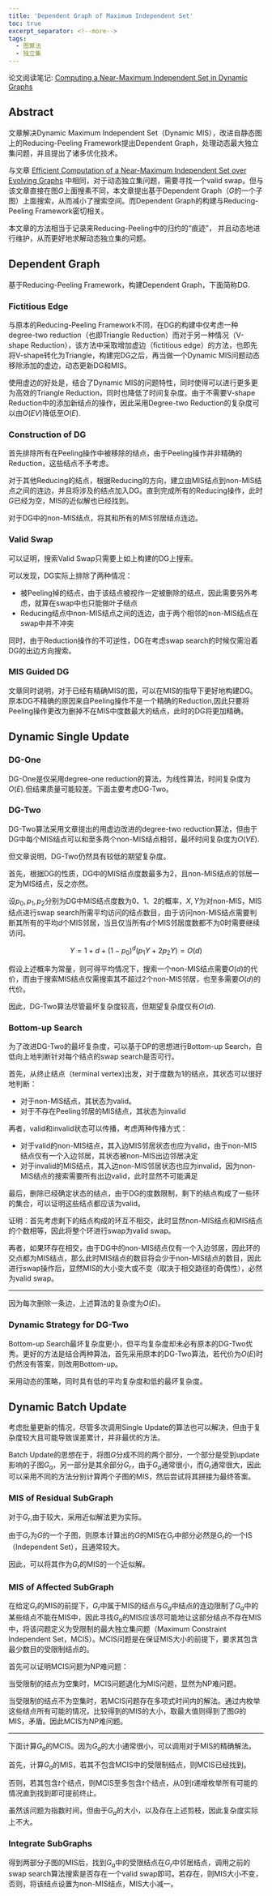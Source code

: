 ```yaml
---
title: 'Dependent Graph of Maximum Independent Set'
toc: true
excerpt_separator: <!--more-->
tags:
  - 图算法
  - 独立集
---
```


论文阅读笔记: [Computing a Near-Maximum Independent Set in Dynamic Graphs](https://ieeexplore.ieee.org/document/8731405)

<!--more-->

## Abstract

文章解决Dynamic Maximum Independent Set（Dynamic MIS），改进自静态图上的Reducing-Peeling Framework提出Dependent Graph，处理动态最大独立集问题，并且提出了诸多优化技术。

与文章 [Efficient Computation of a Near-Maximum Independent Set over Evolving Graphs](https://ieeexplore.ieee.org/abstract/document/8509304) 中相同，对于动态独立集问题，需要寻找一个valid swap。但与该文章直接在图$G$上面搜素不同，本文章提出基于Dependent Graph（$G$的一个子图）上面搜索，从而减小了搜索空间。而Dependent Graph的构建与Reducing-Peeling Framework密切相关。

本文章的方法相当于记录来Reducing-Peeling中的归约的“痕迹”， 并且动态地进行维护，从而更好地求解动态独立集的问题。


## Dependent Graph

基于Reducing-Peeling Framework，构建Dependent Graph，下面简称DG.

### Fictitious Edge

与原本的Reducing-Peeling Framework不同，在DG的构建中仅考虑一种degree-two reduction（也即Triangle Reduction）而对于另一种情况（V-shape Reduction），该方法中采取增加虚边（fictitious edge）的方法，也即先将V-shape转化为Triangle，构建完DG之后，再当做一个Dynamic MIS问题动态移除添加的虚边，动态更新DG和MIS。

使用虚边的好处是，结合了Dynamic MIS的问题特性，同时使得可以进行更多更为高效的Triangle Reduction，同时也降低了时间复杂度。由于不需要V-shape Reduction中的添加新结点的操作，因此采用Degree-two Reduction的复杂度可以由$O(EV)$降低至$O(E)$.

### Construction of DG

首先排除所有在Peeling操作中被移除的结点，由于Peeling操作并非精确的Reduction，这些结点不予考虑。

对于其他Reducing的结点，根据Reducing的方向，建立由MIS结点到non-MIS结点之间的连边，并且将涉及的结点加入DG。直到完成所有的Reducing操作，此时$G$已经为空，MIS的近似解也已经找到。

对于DG中的non-MIS结点，将其和所有的MIS邻居结点连边。

### Valid Swap

可以证明，搜索Valid Swap只需要上如上构建的DG上搜索。

可以发现，DG实际上排除了两种情况：

* 被Peeling掉的结点，由于该结点被视作一定被删除的结点，因此需要另外考虑，就算在swap中也只能做叶子结点
* Reducing结点中non-MIS结点之间的连边，由于两个相邻的non-MIS结点在swap中并不冲突

同时，由于Reduction操作的不可逆性，DG在考虑swap search的时候仅需沿着DG的出边方向搜索。

### MIS Guided DG

文章同时说明，对于已经有精确MIS的图，可以在MIS的指导下更好地构建DG。原本DG不精确的原因来自Peeling操作不是一个精确的Reduction,因此只要将Peeling操作更改为删掉不在MIS中度数最大的结点，此时的DG将更加精确。



## Dynamic Single Update 

### DG-One

DG-One是仅采用degree-one reduction的算法，为线性算法，时间复杂度为$O(E)$.但结果质量可能较差。下面主要考虑DG-Two。

### DG-Two

DG-Two算法采用文章提出的用虚边改进的degree-two reduction算法，但由于DG中每个MIS结点可以和至多两个non-MIS结点相邻，最坏时间复杂度为$O(VE)$.

但文章说明，DG-Two仍然具有较低的期望复杂度。

首先，根据DG的性质，DG中的MIS结点度数最多为2，且non-MIS结点的邻居一定为MIS结点，反之亦然。

设$p_0,p_1,p_2$分别为DG中MIS结点度数为0、1、2的概率，$X,Y$为对non-MIS，MIS结点进行swap search所需平均访问的结点数目，由于访问non-MIS结点需要判断其所有的平均$d$个MIS邻居，当且仅当所有$d$个MIS邻居度数都不为0时需要继续访问。


$$
Y = 1+d +(1-p_0)^d (p_1Y+2p_2Y) =O(d)
$$


假设上述概率为常量，则可得平均情况下，搜索一个non-MIS结点需要$O(d)$的代价，而由于搜索MIS结点仅需搜索其不超过2个non-MIS邻居，也至多需要$O(d)$的代价。

因此，DG-Two算法尽管最坏复杂度较高，但期望复杂度仅有$O(d)$.

### Bottom-up Search

为了改进DG-Two的最坏复杂度，可以基于DP的思想进行Bottom-up Search，自低向上地判断针对每个结点的swap search是否可行。

首先，从终止结点（terminal vertex)出发，对于度数为1的结点，其状态可以很好地判断：

* 对于non-MIS结点，其状态为valid。
* 对于不存在Peeling邻居的MIS结点，其状态为invalid

再者，valid和invalid状态可以传播，考虑两种传播方式：

* 对于valid的non-MIS结点，其入边MIS邻居状态也应为valid，由于non-MIS结点仅有一个入边邻居，其状态被non-MIS出边邻居决定
* 对于invalid的MIS结点，其入边non-MIS邻居状态也应为invalid，因为non-MIS结点的搜索需要所有出边valid，此时显然不可能满足

最后，删除已经确定状态的结点，由于DG的度数限制，剩下的结点构成了一些环的集合，可以证明这些结点都应该为valid。

证明：首先考虑剩下的结点构成的环互不相交，此时显然non-MIS结点和MIS结点的个数相等，因此将整个环进行swap为valid swap。

再者，如果环存在相交，由于DG中的non-MIS结点仅有一个入边邻居，因此环的交点都为MIS结点，那么此时MIS结点的数目将会少于non-MIS结点的数目，因此进行swap操作后，显然MIS的大小变大或不变（取决于相交路径的奇偶性），必然为valid swap。

---

因为每次删除一条边，上述算法的复杂度为$O(E)$。

### Dynamic Strategy for DG-Two

Bottom-up Search最坏复杂度更小，但平均复杂度却未必有原本的DG-Two优秀。更好的方法是结合两种算法，首先采用原本的DG-Two算法，若代价为$O(E)$时仍然没有答案，则改用Bottom-up。

采用动态的策略，同时具有低的平均复杂度和低的最坏复杂度。



## Dynamic Batch Update

考虑批量更新的情况，尽管多次调用Single Update的算法也可以解决，但由于复杂度较大且可能导致误差累计，并非最优的方法。

Batch Update的思想在于，将图$G$分成不同的两个部分，一个部分是受到update影响的子图$G_a$，另一部分是其余部分$G_r$，由于$G_a$通常很小，而$G_r$通常很大，因此可以采用不同的方法分别计算两个子图的MIS，然后尝试将其拼接为最终答案。

### MIS of Residual SubGraph

对于$G_r$,由于较大，采用近似解法更为实际。

由于$G_r$为$G$的一个子图，则原本计算出的$G$的MIS在$G_r$中部分必然是$G_r$的一个IS（Independent Set），且通常较大。

因此，可以将其作为$G_r$的MIS的一个近似解。

### MIS of Affected SubGraph

在给定$G_r$的MIS的前提下，$G_r$中属于MIS的结点与$G_a$中结点的连边限制了$G_a$中的某些结点不能在MIS中，因此寻找$G_a$的MIS应该尽可能地让这部分结点不存在MIS中，将该问题定义为受限制的最大独立集问题（Maximum Constraint Independent Set，MCIS）。MCIS问题是在保证MIS大小的前提下，要求其包含最少数目的受限制结点的。

首先可以证明MCIS问题为NP难问题：

当受限制的结点为空集时，MCIS问题退化为MIS问题，显然为NP难问题。

当受限制的结点不为空集时，若MCIS问题存在多项式时间内的解法。通过内枚举这些结点所有可能的情况，比较得到的MIS的大小，取最大值则得到了图$G$的MIS，矛盾。因此MCIS为NP难问题。

---

下面计算$G_a$的MCIS。因为$G_a$的大小通常很小，可以调用对于MIS的精确解法。

首先，计算$G_a$的MIS，若其不包含MCIS中的受限制结点，则MCIS已经找到。

否则，若其包含$t$个结点，则MCIS至多包含$t$个结点，从0到$t$递增枚举所有可能的情况直到找到即可提前终止。

虽然该问题为指数时间，但由于$G_a$的大小，以及存在上述剪枝，因此复杂度实际上不大。

### Integrate SubGraphs

得到两部分子图的MIS后，找到$G_a$中的受限结点在$G_r$中邻居结点，调用之前的swap search算法搜索是否存在一个valid swap即可。若存在，则MIS大小不变，否则，将该结点设置为non-MIS结点，MIS大小减一。



